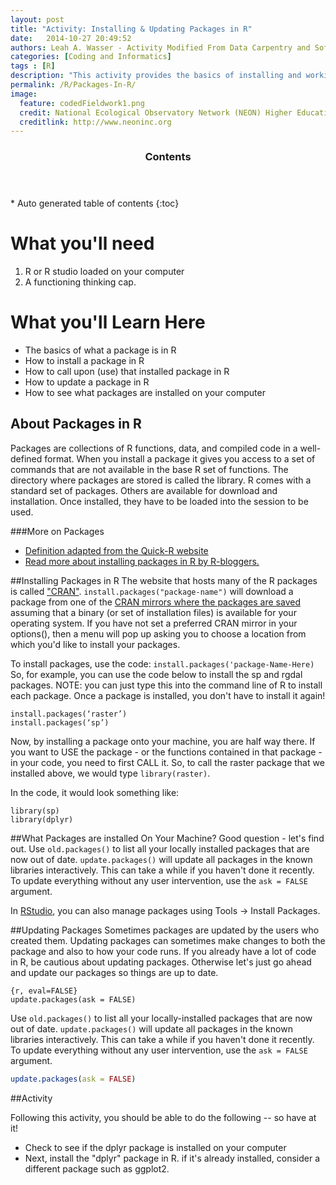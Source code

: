 ```yaml
---
layout: post
title: "Activity: Installing & Updating Packages in R"
date:   2014-10-27 20:49:52
authors: Leah A. Wasser - Activity Modified From Data Carpentry and Software Carpentry Content 
categories: [Coding and Informatics]
tags : [R]
description: "This activity provides the basics of installing and working with packaged in R"
permalink: /R/Packages-In-R/
image:
  feature: codedFieldwork1.png
  credit: National Ecological Observatory Network (NEON) Higher Education
  creditlink: http://www.neoninc.org
---
```

<section id="table-of-contents" class="toc">
  <header>
    <h3 >Contents</h3>
  </header>
<div id="drawer" markdown="1">
*  Auto generated table of contents
{:toc}
</div>
</section><!-- /#table-of-contents -->

# What you'll need
1. R or R studio loaded on your computer
2. A functioning thinking cap.

# What you'll Learn Here
- The basics of what a package is in R
- How to install a package in R
- How to call upon (use) that installed package in R
- How to update a package in R
- How to see what packages are installed on your computer 

## About Packages in R

Packages are collections of R functions, data, and compiled code in a well-defined format. When you install a package it gives you access to a set of commands that are not available in the base R set of functions. The directory where packages are stored is called the library. R comes with a standard set of packages. Others are available for download and installation. Once installed, they have to be loaded into the session to be used.

###More on Packages

- <a href="http://www.statmethods.net/interface/packages.html" target="_blank">Definition adapted from the Quick-R website</a>
- <a href="http://www.r-bloggers.com/installing-r-packages/" target="_blank">Read more about installing packages in R by R-bloggers.</a>

##Installing Packages in R
The website that hosts many of the R packages is called <a href="http://cran.r-project.org/" target="_blank">"CRAN"</a>. `install.packages("package-name")` will download a package from one of the <a href="http://cran.r-project.org/" target="_blank">CRAN mirrors where the packages are saved</a> assuming that a binary (or set of installation files) is available for your operating system. If you have not set a preferred CRAN mirror in your options(), then a menu will pop up asking you to choose a location from which you'd like to install your packages.

To install packages, use the code: `install.packages('package-Name-Here)` So, for example, you can use the code below to install the sp and rgdal packages. NOTE: you can just type this into the command line of R to install each package. Once a package is installed, you don't have to install it again! 

    install.packages(‘raster’)
    install.packages(‘sp’)

Now, by installing a package onto your machine, you are half way there. If you want to USE the package - or the functions contained in that package - in your code, you need to first CALL it. So, to call the raster package that we installed above, we would type `library(raster)`. 

In the code, it would look something like:

    library(sp)
    library(dplyr)

##What Packages are installed On Your Machine? 
Good question - let's find out. Use `old.packages()` to list all your locally installed packages that are now out of date. `update.packages()` will update all packages in the known libraries interactively. This can take a while if you haven't done it recently. To update everything without any user intervention, use the `ask = FALSE` argument.

In <a href="http://www.rstudio.com/" target="_blank">RStudio</a>, you can also manage packages using Tools -> Install Packages.

##Updating Packages
Sometimes packages are updated by the users who created them. Updating packages can sometimes make changes to both the package and also to how your code runs. If you already have a lot of code in R, be cautious about updating packages. Otherwise let's just go ahead and update our packages so things are up to date.


    {r, eval=FALSE}
    update.packages(ask = FALSE)





Use `old.packages()` to list all your locally-installed packages that are now out of date. `update.packages()` will update all packages in the known libraries interactively. This can take a while if you haven't done it recently. To update everything without any user intervention, use the `ask = FALSE` argument.


```r
update.packages(ask = FALSE)
```


##Activity

Following this activity, you should be able to do the following -- so have at it!

- Check to see if the dplyr package is installed on your computer
- Next, install the "dplyr" package in R. if it's already installed, consider a different package such as ggplot2.





